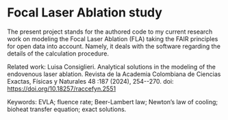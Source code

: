 # Focal Laser Ablation study

The present project stands for the authored code to my current research work on modeling the Focal Laser Ablation (FLA)
taking the FAIR principles for open data into account.
Namely, it deals with the software regarding the details of the calculation procedure.

Related work: 
Luisa Consiglieri. Analytical solutions in the modeling of the endovenous laser ablation.
Revista de la Academia Colombiana de Ciencias Exactas, Físicas y Naturales 48 :187 (2024), 254--270. doi: https://doi.org/10.18257/raccefyn.2551

Keywords: EVLA; fluence rate; Beer-Lambert law; Newton’s law of cooling; bioheat transfer equation; exact solutions.
